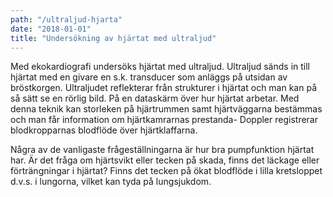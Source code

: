 ```yaml
---
path: "/ultraljud-hjarta"
date: "2018-01-01"
title: "Undersökning av hjärtat med ultraljud"
---
```


Med ekokardiografi undersöks hjärtat med ultraljud. Ultraljud sänds in till hjärtat med en givare en s.k. transducer som anläggs på utsidan av bröstkorgen. Ultraljudet reflekterar från strukturer i hjärtat och man kan på så sätt se en rörlig bild. På en dataskärm över hur hjärtat arbetar. Med denna teknik kan storleken på hjärtrummen samt hjärtväggarna bestämmas och man får information om hjärtkamrarnas prestanda- Doppler registrerar blodkropparnas blodflöde över hjärtklaffarna.

Några av de vanligaste frågeställningarna är hur bra pumpfunktion hjärtat har. Är det fråga om hjärtsvikt eller tecken på skada, finns det läckage eller förträngningar i hjärtat? Finns det tecken på ökat blodflöde i lilla kretsloppet d.v.s. i lungorna, vilket kan tyda på lungsjukdom.
